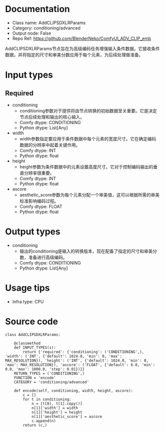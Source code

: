 # Documentation
- Class name: AddCLIPSDXLRParams
- Category: conditioning/advanced
- Output node: False
- Repo Ref: https://github.com/BlenderNeko/ComfyUI_ADV_CLIP_emb

AddCLIPSDXLRParams节点旨在为高级编码任务增强输入条件数据。它接收条件数据，并将指定的尺寸和审美分数应用于每个元素，为后续处理做准备。

# Input types
## Required
- conditioning
    - conditioning参数对于提供将由节点转换的初始数据至关重要。它是决定节点后续处理和输出的核心输入。
    - Comfy dtype: CONDITIONING
    - Python dtype: List[Any]
- width
    - width参数指定要应用于条件数据中每个元素的宽度尺寸。它在确定编码数据的分辨率中起着关键作用。
    - Comfy dtype: INT
    - Python dtype: float
- height
    - height参数为条件数据中的元素设置高度尺寸。它对于控制编码输出的垂直分辨率很重要。
    - Comfy dtype: INT
    - Python dtype: float
- ascore
    - aesthetic_score参数为每个元素分配一个审美值，这可以根据所需的审美标准影响编码过程。
    - Comfy dtype: FLOAT
    - Python dtype: float

# Output types
- conditioning
    - 输出的conditioning是输入的转换版本，现在配备了指定的尺寸和审美分数，准备进行高级编码。
    - Comfy dtype: CONDITIONING
    - Python dtype: List[Any]

# Usage tips
- Infra type: CPU

# Source code
```
class AddCLIPSDXLRParams:

    @classmethod
    def INPUT_TYPES(s):
        return {'required': {'conditioning': ('CONDITIONING',), 'width': ('INT', {'default': 1024.0, 'min': 0, 'max': MAX_RESOLUTION}), 'height': ('INT', {'default': 1024.0, 'min': 0, 'max': MAX_RESOLUTION}), 'ascore': ('FLOAT', {'default': 6.0, 'min': 0.0, 'max': 1000.0, 'step': 0.01})}}
    RETURN_TYPES = ('CONDITIONING',)
    FUNCTION = 'encode'
    CATEGORY = 'conditioning/advanced'

    def encode(self, conditioning, width, height, ascore):
        c = []
        for t in conditioning:
            n = [t[0], t[1].copy()]
            n[1]['width'] = width
            n[1]['height'] = height
            n[1]['aesthetic_score'] = ascore
            c.append(n)
        return (c,)
```